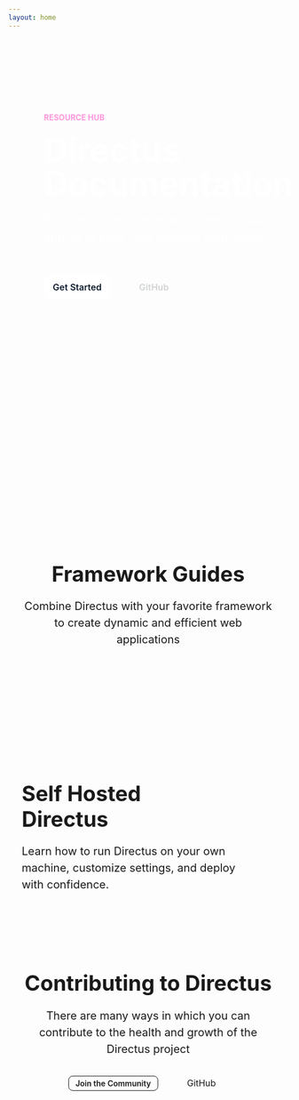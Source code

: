```yaml
---
layout: home
---
```


<script setup>
  import Footer from "./.vitepress/components/home/Footer.vue"
  import SelfHosting from "./.vitepress/components/home/SelfHosting.vue"
  import Article from "./.vitepress/components/home/Article.vue"
  import Github from "./.vitepress/components/home/icons/Github.vue"
  import Divider from "./.vitepress/components/Divider.vue"
  import { data as articles } from "./index.data.js"
</script>

<section class="hero">
  <div class="section-container section-padding--hero flex">
    <div class="hero-content">
      <p class="hero-badge">Resource Hub</p>
      <h1 class="m-20 ">Directus Documentation</h1>
      <p class="m-20 hero-paragraph">Explore our resources and powerful data engine to build your projects confidently.
</p> <div class="hero-buttons"> <a class="primary-btn" href="/getting-started/introduction">Get Started</a>
<a class="secondary-btn inline-flex" href="https://github.com/directus/directus/" target="_blank" rel="noreferrer noopener">GitHub<Github style="margin-left: 6px;"/></a
        > </div> </div>

  </div>
</section>

<section class="section-container section-padding--lg">
  <Tabs class="white-bg" :tabs="['Developer Reference', 'User Guide']">
    <template #developer-reference>
     <Card
        title="Database APIs"
        text="Use our dynamic REST and GraphQL APIs to access and efficiently manage your data."
        url="https://www.google.com/"
        icon="api"
      />
    <Card
        title="Data Model"
        text="Structure and organize items in your collection, while also establishing relationships between them."
        url="https://www.google.com/"
        icon="database"
      />
       <Card
        title="Authentication"
        text="Use our powerful and simple authentication features in your own applications."
        url="https://www.google.com/"
        icon="lock"
      />
       <Card
        title="Extensions"
        text="Build, modify or expand any feature needed for your project with our flexible extensions."
        url="https://www.google.com/"
        icon="extension"
      />
      <Card
        title="Real Time"
        text="Access real-time data in your project with WebSockets, backed by your database."
        url="https://www.google.com/"
        icon="bolt"
      />
       <Card
        title="Flows"
        text="Create custom, event-driven data processing and task automation workflows."
        url="https://www.google.com/"
        icon="flowsheet"
      />
    </template>
    <template #user-guide>
      <Card
        title="Content Module"
        text="Empower your entire team to interact with and manage items in your collection."
        url="https://www.google.com/"
        icon="deployed_code"
      />
      <Card
        title="User Management"
        text="Learn about adding users, granular roles, and access permissions to your projects."
        url="https://www.google.com/"
        icon="group"
      />
       <Card
        title="File Storage"
        text="Store and retrieve files, use storage adapters, and learn about media transformations."
        url="https://www.google.com/"
        icon="folder_copy"
      />
       <Card
        title="Insights Dashboard"
        text="Build custom analytics dashboards directly from your data to gain meaningful business insights. "
        url="https://www.google.com/"
        icon="insights"
      />
       <Card
        title="Translation"
        text="Easily manage multilingual content, making your projects accessible and user-friendly for a global audience."
        url="https://www.google.com/"
        icon="g_translate"
      />
       <Card
        title="Directus Cloud"
        text="Explore key aspects of Directus Cloud including the dashboard, projects, and members."
        url="https://www.google.com/"
        icon="cloud"
      />
    </template>
  </Tabs>
</section>

<section class="gray-bg">
  <div class="section-container section-padding--md">
    <div class="header centered-text vp-doc">
      <h2>Framework Guides</h2>
      <p class="m-20 text-muted">
   Combine Directus with your favorite framework to create dynamic and efficient web applications
      </p>
    </div>
    <div class="grid-3">
      <Article title="Build a Static Website with Nuxt.js" tag="Nuxt.js" desc="Learn how to build a website using Directus as a CMS and Nuxt 3." img="/assets/baas.png" url='/guides/headless-cms/build-static-website/nuxt-3' />
      <Article title="Set up Live Preview in a Next.js project" tag="Next.js" desc="By adding a preview URL, you can instantly see live changes made to your collection." img="/assets/headless-cms.png" url='/guides/headless-cms/live-preview/nextjs' />
      <Article title="Build a Multi-User Chat With React.js" tag="React.js" desc="Deep dive into how to use Directus websockets to build an interactive chat application." img="/assets/internal-tools.png" url='/guides/real-time/chat/react' />
    </div>
  </div>
</section>

<section class="section-padding--md">
  <div class="section-container flex">
    <div class="header vp-doc max-width">
      <h2 class="sh-heading">Self Hosted <span style="white-space:nowrap;">Directus</span></h2>
      <p class="m-20 text-muted">
       Learn how to run Directus on your own machine, customize settings, and deploy with confidence. 
      </p>
    </div>
    <div class="grid-2 m-20">
      <SelfHosting class="m-20" title="Get Started with Docker" desc="Get up and running with our Docker Guide." img="/assets/docker.png" url='/self-hosted/docker-guide' />
      <SelfHosting class="m-20" title="Config Options" desc="A reference of all possible settings in your project." img="/assets/cli.png" url='/self-hosted/config-options' />
    </div>
  </div>
</section>

<div class="section-container">
  <Divider />
</div>

<section class="section-container section-padding--md">
  <div class="header centered-text vp-doc">
    <h2>Contributing to Directus</h2>
    <p class="m-20 text-muted">
     There are many ways in which you can contribute to the health and growth of the Directus project
    </p>
    <div>
      <a class="outline-btn" href="https://discord.com/invite/directus" target="_blank" rel="noreferrer noopener">Join the Community</a>
      <a class="secondary-btn inline-flex " href="https://github.com/directus/directus/" target="_blank" rel="noreferrer noopener">GitHub<Github style="margin-left: 6px;"/></a
        >
    </div>

  </div>
  <div class="grid-3">
   <Card
    h="3"
    title="Request a Feature"
    text="Propose new features to improve Directus. Find out how we use GitHub Discussions to organize requests."
    url="/contributing/feature-request-process"
    icon="post_add"
    />
    <Card
    h="3"
    title="Contribute via code"
    text="Make a significant impact with code contributions. Read our Pull Request process and find out about our CLA."
    url="/contributing/introduction"
    icon="code"
    />
    <Card
    h="3"
    title="Sponsorship & Advocacy"
    text="Sponsor our project, increase its visibility and find out how to share the word with others!"
    url="/contributing/sponsor"
    icon="handshake"
    />
   
  </div>
</section>

<Footer />

<style>
.VPHome {
  max-width: unset;

}
.VPHome[data-v-ecbca2fe] {
 padding-bottom: 0;
}
.vp-doc h2 {
  border-top: 0;
  margin: 0;
  line-height: 1.2;
}
.vp-doc a {
  color: var(--vp-c-text-1);
}
.vp-doc a:hover {
  text-decoration: none;
}

a {
  cursor: pointer;
  font-size: 16px;
  text-decoration: none;
}

hr {
  border-color: #dadada57;
  margin: 0 120px;
}

:root {
  --vp-layout-max-width: 1280px;
}

.section-container {
  padding-inline: 24px;
  max-width: var(--vp-layout-max-width);
  margin-inline: auto;
}

.section-padding--md {
 padding-block: 60px;
}

.section-padding--lg {
  padding-block: 120px;
}

.section-padding--hero {
 padding-block: 120px;
}

.hero {
  background: var(--vp-docs-section-bg);
  color: white;
  margin-inline: 40px;
  border-radius: 12px;
}

.hero-badge {
  color: #FE97DC;
  font-size: 14px;
  font-weight: 700;
  text-transform: uppercase;
  
}

.hero-content {
  max-width: 580px;
}
.hero-content h1 {
  font-size: 60px;
  font-weight: 700;
  line-height: 1;

}
.hero-paragraph {
  font-size: 21px;
  line-height: 1.5;

}
.hero-buttons {
  margin: 48px 0;
  max-width: 300px;
  font-weight: 600;
}

.outline-btn {
	display: inline-block;
	border: 1px solid;
	border-color: var(--vp-c-divider);
	border-radius: 8px;
	color: var(--vp-c-text-1);
	font-weight: 600;
  font-size: 14px;
	margin-top: 10px;
	padding: 4px 12px;
}

.primary-btn {
  background: #fff;
  border-radius: 12px;
  color: #0E1C2F;
  font-size: 16px;
  padding: 12px 16px;
}
.primary-btn:hover {
  background-color: #f0f4f9;
  transition: 0.4s;
}
.secondary-btn {
  padding: 16px;
  margin-left: 32px;
  color: #D1D3D5;
}


.hero-toggler {
  background-color: #1F1938;
  border-radius: 8px;
  width: 100%;
  max-width: 590px;

}
.flex {
  display: flex;
  align-items: center;
  justify-content: space-between;
}
.inline-flex {
  display: inline-flex;
}

.white-bg {
  background: var(--vp-c-bg);
}
.gray-bg {
  background: var(--vp-c-bg-soft);
}

.text-muted {
   color: var(--vp-c-text-2);
}

.header h2 {
  font-size: 38px;
}
.header p {
  font-size: 20px;
  line-height: 1.5;
}
.centered-text {
  text-align: center;
  max-width: 680px;
  margin: 0 auto;
}

.divider {
  height: 1px;
  background: var(--vp-c-divider);
}

.m-20 {
    margin: 20px 0;
}
.m-10 {
    margin: 10px 0;
}
.m-6 {
    margin: 6px 0;
}
.max-btn-width {
  max-width: 260px;
  margin: 0 auto;
}
.grid-2 {
	display: grid;
	grid-template-columns: repeat(2, 1fr);
	gap: 24px;
}
.grid-3 {
	display: grid;
	grid-template-columns: repeat(3, 1fr);
	gap: 24px;
  margin: 60px 0;
}
.grid-4 {
  display: grid;
	grid-template-columns: repeat(4, 1fr);
	gap: 12px;
  margin: 60px 0;
}

.article-grid {
  display: grid;
	grid-template-columns: repeat(1, 1fr);
	gap: 40px;
}

.max-width {
  max-width: 420px;
}

@media only screen and (min-width: 768px) {
  .sh-heading {
    max-width: 10ch;
  }

  .article-grid {
    grid-template-columns: repeat(4, 1fr);
    gap: 12px;
  }
}

@media only screen and (max-width: 768px) {
  .flex {
    flex-direction: column;
    align-items: stretch;
  }

  .header h2 {
    font-size: 28px;
  }
  .header p {
    font-size: 18px;
  }
  
  .grid-2, .grid-3, .grid-4 {
    grid-template-columns: 1fr;
  }

  .hero-toggler {
    display: none;
  }
  .hero-content h1 {
  font-size: 48px;
  }

  .section-padding--hero {
    padding-block: 32px;
  }
}

</style>
